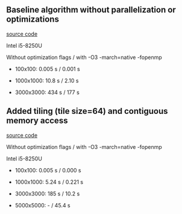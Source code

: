 ## Baseline algorithm without parallelization or optimizations

[source code](https://github.com/Mullil/HPML/blob/v1.0.0/src/matmul.cpp)

Intel i5-8250U

Without optimization flags / with -O3 -march=native -fopenmp

- 100x100: 0.005 s / 0.001 s

- 1000x1000: 10.8 s / 2.10 s 

- 3000x3000: 434 s / 177 s


## Added tiling (tile size=64) and contiguous memory access

[source code](https://github.com/Mullil/HPML/blob/v1.0.1/src/matmul.cpp)

Without optimization flags / with -O3 -march=native -fopenmp

Intel i5-8250U

- 100x100: 0.005 s / 0.000 s

- 1000x1000: 5.24 s / 0.221 s

- 3000x3000: 185 s / 10.2 s

- 5000x5000: - / 45.4 s
